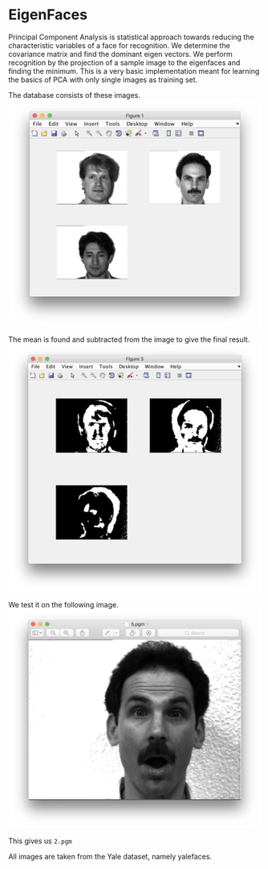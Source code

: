 EigenFaces
===
Principal Component Analysis is statistical approach towards reducing the characteristic variables of a face for recognition.
We determine the covariance matrix and find the dominant eigen vectors. We perform recognition by the projection of a sample image to the eigenfaces and finding the minimum.
This is a very basic implementation meant for learning the basics of PCA with only single images as training set. 

The database consists of these images.
![picture](Screenshots/1.png)

The mean is found and subtracted from the image to give the final result. 
![picture](Screenshots/2.png)

We test it on the following image. 
![picture](Screenshots/3.png)

This gives us
```2.pgm``` 

All images are taken from the Yale dataset, namely yalefaces.
